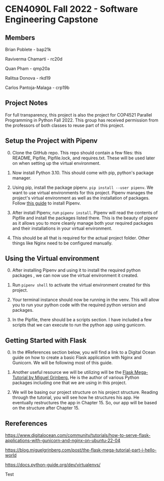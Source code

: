 # CEN4090L Fall 2022 - Software Engineering Capstone

## Members

Brian Poblete - bap21k

Raviverma Chamarti - rc20d

Quan Pham - qmp20a

Ralitsa Donova - rkd19

Carlos Pantoja-Malaga - crp19b

## Project Notes

For full transparency, this project is also the project for COP4521 Parallel
Programming in Python Fall 2022. This group has received permission from the
professors of both classes to reuse part of this project.

## Setup the Project with Pipenv

0. Clone the GitHub repo. This repo should contain a few files: this README,
Pipfile, Pipfile.lock, and requires.txt. These will be used later on when
setting up the virtual environment.

1. Now install Python 3.10. This should come with pip, python's package
manager.

2. Using pip, install the package pipenv. `pip install --user pipenv`.
We want to use virtual environments for this project. Pipenv  manages the
project's virtual environment as well as the installation
of packages. Follow [this guide](https://docs.python-guide.org/dev/virtualenvs/)
to install Pipenv.

3. After install Pipenv, run `pipenv install`. Pipenv will read the contents of
Pipfile and install the packages listed there. This is the beauty of pipenv
as it allows you to more cleanly manage both your required packages and their
installations in your virtual environment.

4. This should be all that is required for the actual project folder. Other
things like Nginx need to be configured manually.

## Using the Virtual environment

0. After installing Pipenv and using it to install the required python packages
, we can now use the virtual environment it created.

1. Run `pipenv shell` to activate the virtual environment created for this 
project.

2. Your terminal instance should now be running in the venv. This will allow 
you to run your python code with the required python version and packages.

3. In the Pipfile, there should be a scripts section. I have included a few
scripts that we can execute to run the python app using gunicorn.

## Getting Started with Flask 

0. In the #References section below, you will find a link to a Digital Ocean
guide on how to create a basic Flask application with Nginx and Gunicorn. We 
will be following most of this guide.

1. Another useful resource we will be utilizing will be the [Flask Mega-Tutorial
by Miguel Grinberg.](https://blog.miguelgrinberg.com/post/the-flask-mega-tutorial-part-i-hello-world)
He is the author of various Python packages including one
that we are using in this project.

2. We will be basing our project structure on his project structure. Reading
through the tutorial, you will see how he structures his app. He eventually
restructures the app in Chapter 15. So, our app will be based on the structure
after Chapter 15.

## Rereferences

https://www.digitalocean.com/community/tutorials/how-to-serve-flask-applications-with-gunicorn-and-nginx-on-ubuntu-22-04

https://blog.miguelgrinberg.com/post/the-flask-mega-tutorial-part-i-hello-world

https://docs.python-guide.org/dev/virtualenvs/

Test